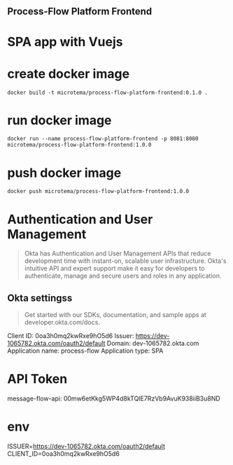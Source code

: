 ## Process-Flow Platform Frontend

# SPA app with Vuejs

# create docker image
`docker build -t microtema/process-flow-platform-frontend:0.1.0 .`

# run docker image
`docker run --name process-flow-platform-frontend -p 8081:8080 microtema/process-flow-platform-frontend:1.0.0`

# push docker image
`docker push microtema/process-flow-platform-frontend:1.0.0`

# Authentication and User Management 
> Okta has Authentication and User Management APIs that reduce development time with instant-on, 
> scalable user infrastructure. 
> Okta's intuitive API and expert support make it easy for developers to authenticate, 
> manage and secure users and roles in any application.

## Okta settingss

> Get started with our SDKs, documentation, and sample apps at developer.okta.com/docs.

Client ID:          0oa3h0mq2kwRxe9hO5d6 Issuer:             https://dev-1065782.okta.com/oauth2/default
Domain:             dev-1065782.okta.com Application name:   process-flow Application type:   SPA

# API Token

message-flow-api:   00mw6etKkg5WP4d8kTQIE7RzVb9AvuK938iiB3u8ND

# env

ISSUER=https://dev-1065782.okta.com/oauth2/default
CLIENT_ID=0oa3h0mq2kwRxe9hO5d6
